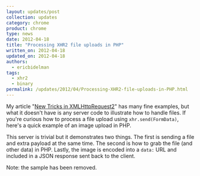```yaml
---
layout: updates/post
collection: updates
category: chrome
product: chrome
type: news
date: 2012-04-18
title: "Processing XHR2 file uploads in PHP"
written_on: 2012-04-18
updated_on: 2012-04-18
authors:
  - ericbidelman
tags:
  - xhr2
  - binary
permalink: /updates/2012/04/Processing-XHR2-file-uploads-in-PHP.html
---
```

My article "[New Tricks in XMLHttpRequest2](http://www.html5rocks.com/tutorials/file/xhr2/)" has many fine examples, but what it doesn't have is any server code to illustrate how to handle files. If you're curious how to process a file upload using `xhr.send(FormData)`, here's a quick example of an image upload in PHP.

This server is trivial but it demonstrates two things. The first is sending a file and extra payload at the same time. The second is how to grab the file (and other data) in PHP. Lastly, the image is encoded into a `data:` URL and included in a JSON response sent back to the client.

Note: the sample has been removed.
